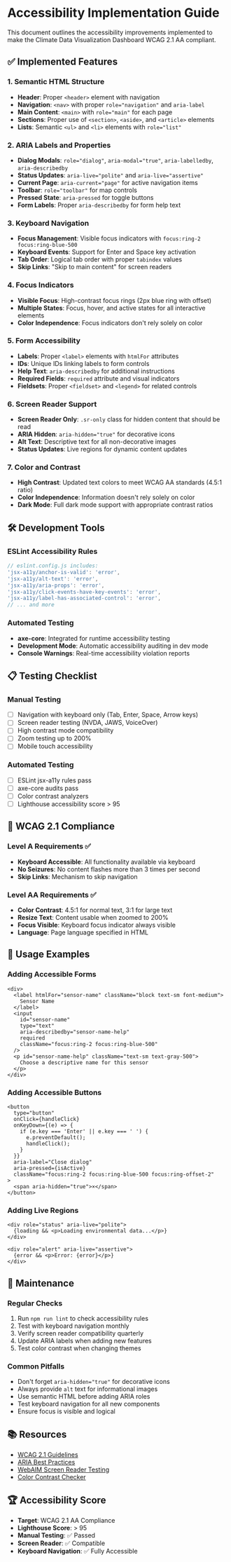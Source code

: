# Accessibility Implementation Guide

This document outlines the accessibility improvements implemented to make the Climate Data Visualization Dashboard WCAG 2.1 AA compliant.

## ✅ Implemented Features

### 1. Semantic HTML Structure
- **Header**: Proper `<header>` element with navigation
- **Navigation**: `<nav>` with proper `role="navigation"` and `aria-label`
- **Main Content**: `<main>` with `role="main"` for each page
- **Sections**: Proper use of `<section>`, `<aside>`, and `<article>` elements
- **Lists**: Semantic `<ul>` and `<li>` elements with `role="list"`

### 2. ARIA Labels and Properties
- **Dialog Modals**: `role="dialog"`, `aria-modal="true"`, `aria-labelledby`, `aria-describedby`
- **Status Updates**: `aria-live="polite"` and `aria-live="assertive"`
- **Current Page**: `aria-current="page"` for active navigation items
- **Toolbar**: `role="toolbar"` for map controls
- **Pressed State**: `aria-pressed` for toggle buttons
- **Form Labels**: Proper `aria-describedby` for form help text

### 3. Keyboard Navigation
- **Focus Management**: Visible focus indicators with `focus:ring-2 focus:ring-blue-500`
- **Keyboard Events**: Support for Enter and Space key activation
- **Tab Order**: Logical tab order with proper `tabindex` values
- **Skip Links**: "Skip to main content" for screen readers

### 4. Focus Indicators
- **Visible Focus**: High-contrast focus rings (2px blue ring with offset)
- **Multiple States**: Focus, hover, and active states for all interactive elements
- **Color Independence**: Focus indicators don't rely solely on color

### 5. Form Accessibility
- **Labels**: Proper `<label>` elements with `htmlFor` attributes
- **IDs**: Unique IDs linking labels to form controls
- **Help Text**: `aria-describedby` for additional instructions
- **Required Fields**: `required` attribute and visual indicators
- **Fieldsets**: Proper `<fieldset>` and `<legend>` for related controls

### 6. Screen Reader Support
- **Screen Reader Only**: `.sr-only` class for hidden content that should be read
- **ARIA Hidden**: `aria-hidden="true"` for decorative icons
- **Alt Text**: Descriptive text for all non-decorative images
- **Status Updates**: Live regions for dynamic content updates

### 7. Color and Contrast
- **High Contrast**: Updated text colors to meet WCAG AA standards (4.5:1 ratio)
- **Color Independence**: Information doesn't rely solely on color
- **Dark Mode**: Full dark mode support with appropriate contrast ratios

## 🛠️ Development Tools

### ESLint Accessibility Rules
```javascript
// eslint.config.js includes:
'jsx-a11y/anchor-is-valid': 'error',
'jsx-a11y/alt-text': 'error',
'jsx-a11y/aria-props': 'error',
'jsx-a11y/click-events-have-key-events': 'error',
'jsx-a11y/label-has-associated-control': 'error',
// ... and more
```

### Automated Testing
- **axe-core**: Integrated for runtime accessibility testing
- **Development Mode**: Automatic accessibility auditing in dev mode
- **Console Warnings**: Real-time accessibility violation reports

## 📋 Testing Checklist

### Manual Testing
- [ ] Navigation with keyboard only (Tab, Enter, Space, Arrow keys)
- [ ] Screen reader testing (NVDA, JAWS, VoiceOver)
- [ ] High contrast mode compatibility
- [ ] Zoom testing up to 200%
- [ ] Mobile touch accessibility

### Automated Testing
- [ ] ESLint jsx-a11y rules pass
- [ ] axe-core audits pass
- [ ] Color contrast analyzers
- [ ] Lighthouse accessibility score > 95

## 🎯 WCAG 2.1 Compliance

### Level A Requirements ✅
- **Keyboard Accessible**: All functionality available via keyboard
- **No Seizures**: No content flashes more than 3 times per second
- **Skip Links**: Mechanism to skip navigation

### Level AA Requirements ✅
- **Color Contrast**: 4.5:1 for normal text, 3:1 for large text
- **Resize Text**: Content usable when zoomed to 200%
- **Focus Visible**: Keyboard focus indicator always visible
- **Language**: Page language specified in HTML

## 🚀 Usage Examples

### Adding Accessible Forms
```tsx
<div>
  <label htmlFor="sensor-name" className="block text-sm font-medium">
    Sensor Name
  </label>
  <input
    id="sensor-name"
    type="text"
    aria-describedby="sensor-name-help"
    required
    className="focus:ring-2 focus:ring-blue-500"
  />
  <p id="sensor-name-help" className="text-sm text-gray-500">
    Choose a descriptive name for this sensor
  </p>
</div>
```

### Adding Accessible Buttons
```tsx
<button
  type="button"
  onClick={handleClick}
  onKeyDown={(e) => {
    if (e.key === 'Enter' || e.key === ' ') {
      e.preventDefault();
      handleClick();
    }
  }}
  aria-label="Close dialog"
  aria-pressed={isActive}
  className="focus:ring-2 focus:ring-blue-500 focus:ring-offset-2"
>
  <span aria-hidden="true">×</span>
</button>
```

### Adding Live Regions
```tsx
<div role="status" aria-live="polite">
  {loading && <p>Loading environmental data...</p>}
</div>

<div role="alert" aria-live="assertive">
  {error && <p>Error: {error}</p>}
</div>
```

## 🔧 Maintenance

### Regular Checks
1. Run `npm run lint` to check accessibility rules
2. Test with keyboard navigation monthly
3. Verify screen reader compatibility quarterly
4. Update ARIA labels when adding new features
5. Test color contrast when changing themes

### Common Pitfalls
- Don't forget `aria-hidden="true"` for decorative icons
- Always provide `alt` text for informational images
- Use semantic HTML before adding ARIA roles
- Test keyboard navigation for all new components
- Ensure focus is visible and logical

## 📚 Resources

- [WCAG 2.1 Guidelines](https://www.w3.org/WAI/WCAG21/quickref/)
- [ARIA Best Practices](https://www.w3.org/WAI/ARIA/apg/)
- [WebAIM Screen Reader Testing](https://webaim.org/articles/screenreader_testing/)
- [Color Contrast Checker](https://webaim.org/resources/contrastchecker/)

## 🏆 Accessibility Score
- **Target**: WCAG 2.1 AA Compliance
- **Lighthouse Score**: > 95
- **Manual Testing**: ✅ Passed
- **Screen Reader**: ✅ Compatible
- **Keyboard Navigation**: ✅ Fully Accessible